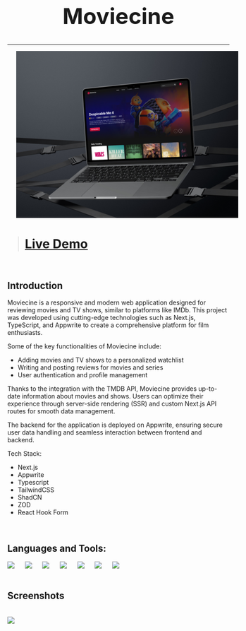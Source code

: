 <h1 align="center" style="font-size: 50px">Moviecine</h1>
<hr>
<img src="./public/readme-images/moviecine-mockup.jpg" width="1000" style="margin-left: 20px">

<br />

> # [Live Demo](https://moviecine-app.vercel.app/)  

<br />

## Introduction

Moviecine is a responsive and modern web application designed for reviewing movies and TV shows, similar to platforms like IMDb. This project was developed using cutting-edge technologies such as Next.js, TypeScript, and Appwrite to create a comprehensive platform for film enthusiasts.

Some of the key functionalities of Moviecine include:

- Adding movies and TV shows to a personalized watchlist
- Writing and posting reviews for movies and series
- User authentication and profile management
  
Thanks to the integration with the TMDB API, Moviecine provides up-to-date information about movies and shows. Users can optimize their experience through server-side rendering (SSR) and custom Next.js API routes for smooth data management.

The backend for the application is deployed on Appwrite, ensuring secure user data handling and seamless interaction between frontend and backend.

<p>Tech Stack:</p>
<ul>
  <li>Next.js</li>
  <li>Appwrite</li>
  <li>Typescript</li>
  <li>TailwindCSS</li>
  <li>ShadCN</li>
  <li>ZOD</li>
  <li>React Hook Form</li>
</ul>

<br />

## Languages and Tools:
<div>
  <img width=80px src="https://cdn.iconscout.com/icon/free/png-512/free-react-1-282599.png?f=webp&w=256">&nbsp; &nbsp; &nbsp;
  <img width=80px src="https://cdn.iconscout.com/icon/free/png-512/free-typescript-1174965.png?f=webp&w=256">&nbsp; &nbsp; &nbsp;
  <img width=80px src="https://seeklogo.com/images/N/nodejs-logo-FBE122E377-seeklogo.com.png">&nbsp; &nbsp; &nbsp;
  <img width=80px src="https://cdn.iconscout.com/icon/free/png-512/free-mongodb-3-1175138.png?f=webp&w=256">&nbsp; &nbsp; &nbsp;
  <img width=80px src="https://cdn.iconscout.com/icon/free/png-512/free-stripe-3521744-2945188.png?f=webp&w=256">&nbsp; &nbsp; &nbsp;
  <img width=80px src="https://encrypted-tbn0.gstatic.com/images?q=tbn:ANd9GcSsTGKB21_5dpTYwXze9c4qIcxyWKIH60ijLO_3UDf2wVIjDf68fcfwaU2Ik8N-bx8nWzA&usqp=CAU">&nbsp; &nbsp; &nbsp;
  <img width=80px src="https://cdn.iconscout.com/icon/free/png-512/free-sass-226054.png?f=webp&w=256">&nbsp; &nbsp; &nbsp;
</div>

</br>

## Screenshots

<br />

<img src="./public/readme-images/moviecine.jpg">


